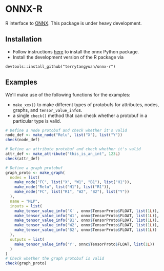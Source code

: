 # ONNX-R

R interface to [ONNX](https://github.com/onnx). This package is under heavy development.

## Installation

* Follow instructions [here](https://github.com/onnx/onnx#installation) to install the onnx Python package.
* Install the development version of the R package via

```
devtools::install_github("terrytangyuan/onnx-r")
```

## Examples

We'll make use of the following functions for the examples:

* `make_xxx()` to make different types of protobufs for attributes, nodes, graphs, and `tensor_value_info`s.
* a single `check()` method that can check whether a protobuf in a particular type is valid.

```r
# Define a node protobuf and check whether it's valid
node_def <- make_node("Relu", list("X"), list("Y"))
check(node_def)

# Define an attribute protobuf and check whether it's valid
attr_def <- make_attribute("this_is_an_int", 123L)
check(attr_def)

# Define a graph protobuf
graph_proto <- make_graph(
  nodes = list(
    make_node("FC", list("X", "W1", "B1"), list("H1")),
    make_node("Relu", list("H1"), list("R1")),
    make_node("FC", list("R1", "W2", "B2"), list("Y"))
  ),
  name = "MLP",
  inputs = list(
    make_tensor_value_info('X' , onnx$TensorProto$FLOAT, list(1L)),
    make_tensor_value_info('W1', onnx$TensorProto$FLOAT, list(1L)),
    make_tensor_value_info('B1', onnx$TensorProto$FLOAT, list(1L)),
    make_tensor_value_info('W2', onnx$TensorProto$FLOAT, list(1L)),
    make_tensor_value_info('B2', onnx$TensorProto$FLOAT, list(1L))
  ),
  outputs = list(
    make_tensor_value_info('Y', onnx$TensorProto$FLOAT, list(1L))
  )
)
# Check whether the graph protobuf is valid
check(graph_proto)
```
